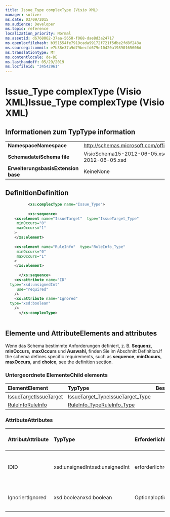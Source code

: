 ```yaml
---
title: Issue_Type complexType (Visio XML)
manager: soliver
ms.date: 03/09/2015
ms.audience: Developer
ms.topic: reference
localization_priority: Normal
ms.assetid: d6768062-37aa-5658-f068-dae8d3a24717
ms.openlocfilehash: b351554fe7919cada99172f721f5dbe2fd8f243a
ms.sourcegitcommit: e7b38e37a9d79becfd679e10420a19890165606d
ms.translationtype: MT
ms.contentlocale: de-DE
ms.lasthandoff: 05/29/2019
ms.locfileid: "34542961"
---
```

# <a name="issue_type-complextype-visio-xml"></a><span data-ttu-id="4efba-102">Issue_Type complexType (Visio XML)</span><span class="sxs-lookup"><span data-stu-id="4efba-102">Issue_Type complexType (Visio XML)</span></span>

## <a name="type-information"></a><span data-ttu-id="4efba-103">Informationen zum Typ</span><span class="sxs-lookup"><span data-stu-id="4efba-103">Type information</span></span>

|||
|:-----|:-----|
|<span data-ttu-id="4efba-104">**Namespace**</span><span class="sxs-lookup"><span data-stu-id="4efba-104">**Namespace**</span></span> <br/> |http://schemas.microsoft.com/office/visio/2011/1/core  <br/> |
|<span data-ttu-id="4efba-105">**Schemadatei**</span><span class="sxs-lookup"><span data-stu-id="4efba-105">**Schema file**</span></span> <br/> |<span data-ttu-id="4efba-106">VisioSchema15-2012-06-05.xsd</span><span class="sxs-lookup"><span data-stu-id="4efba-106">VisioSchema15-2012-06-05.xsd</span></span>  <br/> |
|<span data-ttu-id="4efba-107">**Erweiterungsbasis**</span><span class="sxs-lookup"><span data-stu-id="4efba-107">**Extension base**</span></span> <br/> |<span data-ttu-id="4efba-108">Keine</span><span class="sxs-lookup"><span data-stu-id="4efba-108">None</span></span>  <br/> |
   
## <a name="definition"></a><span data-ttu-id="4efba-109">Definition</span><span class="sxs-lookup"><span data-stu-id="4efba-109">Definition</span></span>

```XML
          <xs:complexType name="Issue_Type">
          
          <xs:sequence>
    <xs:element name="IssueTarget"  type="IssueTarget_Type"
     minOccurs="0"
     maxOccurs="1"
    >
    </xs:element>
    
    <xs:element name="RuleInfo"  type="RuleInfo_Type"
     minOccurs="0"
     maxOccurs="1"
    >
    </xs:element>
    
      </xs:sequence>
    <xs:attribute name="ID"
  type="xsd:unsignedInt"
     use="required"
    />
    <xs:attribute name="Ignored"
  type="xsd:boolean"
    />
      </xs:complexType>
      
```

## <a name="elements-and-attributes"></a><span data-ttu-id="4efba-110">Elemente und Attribute</span><span class="sxs-lookup"><span data-stu-id="4efba-110">Elements and attributes</span></span>

<span data-ttu-id="4efba-111">Wenn das Schema bestimmte Anforderungen definiert, z. B. **Sequenz**, **minOccurs,** **maxOccurs** und **Auswahl,** finden Sie im Abschnitt Definition.</span><span class="sxs-lookup"><span data-stu-id="4efba-111">If the schema defines specific requirements, such as **sequence**, **minOccurs**, **maxOccurs**, and **choice**, see the definition section.</span></span> 
  
### <a name="child-elements"></a><span data-ttu-id="4efba-112">Untergeordnete Elemente</span><span class="sxs-lookup"><span data-stu-id="4efba-112">Child elements</span></span>

|<span data-ttu-id="4efba-113">**Element**</span><span class="sxs-lookup"><span data-stu-id="4efba-113">**Element**</span></span>|<span data-ttu-id="4efba-114">**Typ**</span><span class="sxs-lookup"><span data-stu-id="4efba-114">**Type**</span></span>|<span data-ttu-id="4efba-115">**Beschreibung**</span><span class="sxs-lookup"><span data-stu-id="4efba-115">**Description**</span></span>|
|:-----|:-----|:-----|
|[<span data-ttu-id="4efba-116">IssueTarget</span><span class="sxs-lookup"><span data-stu-id="4efba-116">IssueTarget</span></span>](issuetarget-element-issue_type-complextypevisio-xml.md) <br/> |[<span data-ttu-id="4efba-117">IssueTarget_Type</span><span class="sxs-lookup"><span data-stu-id="4efba-117">IssueTarget_Type</span></span>](issuetarget_type-complextypevisio-xml.md) <br/> ||
|[<span data-ttu-id="4efba-118">RuleInfo</span><span class="sxs-lookup"><span data-stu-id="4efba-118">RuleInfo</span></span>](ruleinfo-element-issue_type-complextypevisio-xml.md) <br/> |[<span data-ttu-id="4efba-119">RuleInfo_Type</span><span class="sxs-lookup"><span data-stu-id="4efba-119">RuleInfo_Type</span></span>](ruleinfo_type-complextypevisio-xml.md) <br/> ||
   
### <a name="attributes"></a><span data-ttu-id="4efba-120">Attribute</span><span class="sxs-lookup"><span data-stu-id="4efba-120">Attributes</span></span>

|<span data-ttu-id="4efba-121">**Attribut**</span><span class="sxs-lookup"><span data-stu-id="4efba-121">**Attribute**</span></span>|<span data-ttu-id="4efba-122">**Typ**</span><span class="sxs-lookup"><span data-stu-id="4efba-122">**Type**</span></span>|<span data-ttu-id="4efba-123">**Erforderlich**</span><span class="sxs-lookup"><span data-stu-id="4efba-123">**Required**</span></span>|<span data-ttu-id="4efba-124">**Beschreibung**</span><span class="sxs-lookup"><span data-stu-id="4efba-124">**Description**</span></span>|<span data-ttu-id="4efba-125">**Mögliche Werte**</span><span class="sxs-lookup"><span data-stu-id="4efba-125">**Possible values**</span></span>|
|:-----|:-----|:-----|:-----|:-----|
|<span data-ttu-id="4efba-126">ID</span><span class="sxs-lookup"><span data-stu-id="4efba-126">ID</span></span>  <br/> |<span data-ttu-id="4efba-127">xsd:unsignedInt</span><span class="sxs-lookup"><span data-stu-id="4efba-127">xsd:unsignedInt</span></span>  <br/> |<span data-ttu-id="4efba-128">erforderlich</span><span class="sxs-lookup"><span data-stu-id="4efba-128">required</span></span>  <br/> ||<span data-ttu-id="4efba-129">Werte des xsd:unsignedInt-Typs.</span><span class="sxs-lookup"><span data-stu-id="4efba-129">Values of the xsd:unsignedInt type.</span></span>  <br/> |
|<span data-ttu-id="4efba-130">Ignoriert</span><span class="sxs-lookup"><span data-stu-id="4efba-130">Ignored</span></span>  <br/> |<span data-ttu-id="4efba-131">xsd:boolean</span><span class="sxs-lookup"><span data-stu-id="4efba-131">xsd:boolean</span></span>  <br/> |<span data-ttu-id="4efba-132">Optional</span><span class="sxs-lookup"><span data-stu-id="4efba-132">optional</span></span>  <br/> ||<span data-ttu-id="4efba-133">Werte des typs xsd:boolean.</span><span class="sxs-lookup"><span data-stu-id="4efba-133">Values of the xsd:boolean type.</span></span>  <br/> |
   

